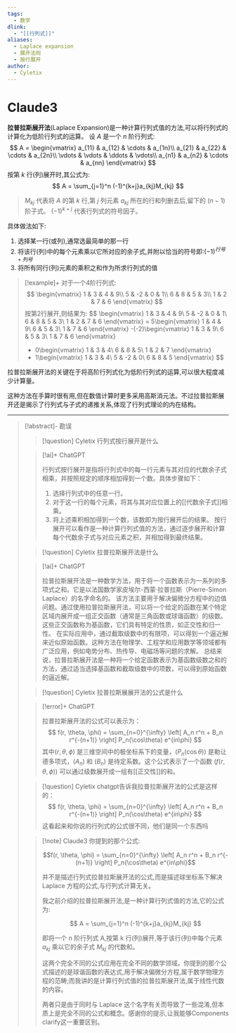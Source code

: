 ```yaml
---
tags:
  - 数学
dlink:
  - "[[行列式]]"
aliases:
  - Laplace expansion
  - 展开法则
  - 按行展开
author:
  - Cyletix
---
```

# Claude3
**拉普拉斯展开法**(Laplace Expansion)是一种计算行列式值的方法,可以将行列式的计算化为低阶行列式的运算。
设 $A$ 是一个 $n$ 阶行列式:
$$
A = \begin{vmatrix}
a_{11} & a_{12} & \cdots & a_{1n}\\
a_{21} & a_{22} & \cdots & a_{2n}\\
\vdots & \vdots & \ddots & \vdots\\
a_{n1} & a_{n2} & \cdots & a_{nn}
\end{vmatrix}
$$
按第 $k$ 行(列)展开时,其公式为:
$$
A = \sum_{j=1}^n (-1)^{k+j}a_{kj}M_{kj}
$$

> $M_{kj}$ 代表将 $A$ 的第 $k$ 行,第 $j$ 列元素 $a_{kj}$ 所在的行和列删去后,留下的 $(n-1)$ 阶子式。
> $(-1)^{k+j}$ 代表行列式的符号因子。

具体做法如下:
1. 选择某一行(或列),通常选最简单的那一行
2. 将该行(列)中的每个元素乘以它所对应的余子式,并附以恰当的符号即:$(-1)^{行号+列号}$
3. 将所有同行(列)元素的乘积之和作为所求行列式的值

>[!example]+
> 对于一个4阶行列式:
> $$
> \begin{vmatrix}
> 1 & 3 & 4 & 9\\
> 5 & -2 & 0 & 1\\
> 6 & 8 & 5 & 3\\
> 1 & 2 & 7 & 6
> \end{vmatrix}
> $$
> 按第2行展开,则结果为:
> $$
> \begin{vmatrix}
> 1 & 3 & 4 & 9\\
> 5 & -2 & 0 & 1\\
> 6 & 8 & 5 & 3\\
> 1 & 2 & 7 & 6
> \end{vmatrix}
> = 5\begin{vmatrix}
> 1 & 4 & 9\\
> 6 & 5 & 3\\
> 1 & 7 & 6
> \end{vmatrix}
> -(-2)\begin{vmatrix}
> 1 & 3 & 9\\
> 6 & 5 & 3\\
> 1 & 7 & 6
> \end{vmatrix}
> + 0\begin{vmatrix}
> 1 & 3 & 4\\
> 6 & 8 & 5\\
> 1 & 2 & 7
> \end{vmatrix}
> + 1\begin{vmatrix}
> 1 & 3 & 4\\
> 5 & -2 & 0\\ 
> 6 & 8 & 5
> \end{vmatrix}
> $$

拉普拉斯展开法的关键在于将高阶行列式化为低阶行列式的运算,可以很大程度减少计算量。

这种方法在手算时很有用,但在数值计算时更多采用高斯消元法。不过拉普拉斯展开还是揭示了行列式与子式的递推关系,体现了行列式理论的内在结构。

---
>[!abstract]- 勘误
> >[!question] Cyletix
> >行列式按行展开是什么
> 
> > [!ai]+ ChatGPT
> >
> > 行列式按行展开是指将行列式中的每一行元素与其对应的代数余子式相乘，并按照规定的顺序相加得到一个数。具体步骤如下：
> > 1. 选择行列式中的任意一行。
> > 2. 对于这一行的每个元素，将其与其对应位置上的[[代数余子式]]相乘。
> > 3. 将上述乘积相加得到一个数，该数即为按行展开后的结果。
> > 按行展开可以看作是一种计算行列式值的方法，通过逐步展开和计算每个代数余子式与对应元素之积，并相加得到最终结果。
> 
> >[!question] Cyletix
> >拉普拉斯展开法是什么
> 
> > [!ai]+ ChatGPT
> >
> > 拉普拉斯展开法是一种数学方法，用于将一个函数表示为一系列的多项式之和。它是以法国数学家皮埃尔-西蒙·拉普拉斯（Pierre-Simon Laplace）的名字命名的。
> > 该方法主要用于解决偏微分方程中的边值问题。通过使用拉普拉斯展开法，可以将一个给定的函数在某个特定区域内展开成一组正交函数（通常是三角函数或球谐函数）的级数。这些正交函数称为基函数，它们具有特定的性质，如正交性和归一性。
> > 在实际应用中，通过截取级数中的有限项，可以得到一个逼近解来近似原始函数。这种方法在物理学、工程学和应用数学等领域都有广泛应用，例如电势分布、热传导、电磁场等问题的求解。
> > 总结来说，拉普拉斯展开法是一种将一个给定函数表示为基函数级数之和的方法，通过适当选择基函数和截取级数中的项数，可以得到原始函数的逼近解。
> 
> > [!question] Cyletix
> > 拉普拉斯展展开法的公式是什么
> 
> > [!error]+ ChatGPT
> >
> > 拉普拉斯展开法的公式可以表示为：
> > $$ f(r, \theta, \phi) = \sum_{n=0}^{\infty} \left[ A_n r^n + B_n r^{-(n+1)} \right] P_n(\cos\theta) e^{in\phi} $$
> > 其中$( r, \theta, \phi )$ 是三维空间中的极坐标系下的变量，$( P_n(\cos\theta) )$ 是勒让德多项式，$( A_n )$ 和 $( B_n )$ 是待定系数。这个公式表示了一个函数 $( f(r, \theta, \phi) )$ 可以通过级数展开成一组有[[正交性]]的和。
> 
> 
> >[!question] Cyletix
> > chatgpt告诉我拉普拉斯展开法的公式是这样的：
> > $$ f(r, \theta, \phi) = \sum_{n=0}^{\infty} \left[ A_n r^n + B_n r^{-(n+1)} \right] P_n(\cos\theta) e^{in\phi} $$这看起来和你说的行列式的公式很不同，他们是同一个东西吗
> 
> 
>>[!note] Claude3
> > 你提到的那个公式:
> > 
> > $$f(r, \theta, \phi) = \sum_{n=0}^{\infty} \left[ A_n r^n + B_n r^{-(n+1)} \right] P_n(\cos\theta) e^{in\phi}$$
> > 
> > 并不是描述行列式拉普拉斯展开法的公式,而是描述球坐标系下解决 Laplace 方程的公式,与行列式计算无关。
> > 
> > 我之前介绍的拉普拉斯展开法,是一种计算行列式值的方法,它的公式为:
> > 
> > $$ A = \sum_{j=1}^n (-1)^{k+j}a_{kj}M_{kj} $$
> > 
> > 即将一个 n 阶行列式 A,按第 k 行(列)展开,等于该行(列)中每个元素 $a_{kj}$ 乘以它的余子式 $M_{kj}$ 的代数和。
> > 
> > 这两个完全不同的公式应用在完全不同的数学领域。你提到的那个公式描述的是球谐函数的表达式,用于解决偏微分方程,属于数学物理方程的范畴;而我讲的是计算行列式值的拉普拉斯展开法,属于线性代数的内容。
> > 
> > 两者只是由于同时与 Laplace 这个名字有关而导致了一些混淆,但本质上是完全不同的公式和概念。感谢你的提示,让我能够Components clarify这一重要区别。
> 
